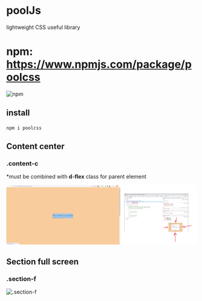 # poolJs
lightweight CSS useful library 

# npm: https://www.npmjs.com/package/poolcss
![npm](https://upload.wikimedia.org/wikipedia/commons/thumb/d/db/Npm-logo.svg/1200px-Npm-logo.svg.png)

## install 

`npm i poolcss`

## Content center
### .content-c

*must be combined with **d-flex** class for parent element 

![.content-c](https://github.com/AvgustPol/poolJs/blob/master/.content-center.png?raw=true)


## Section full screen
### .section-f

![.section-f](https://github.com/AvgustPol/poolcss/blob/master/Readme/Images/.section-f.png?raw=true)
